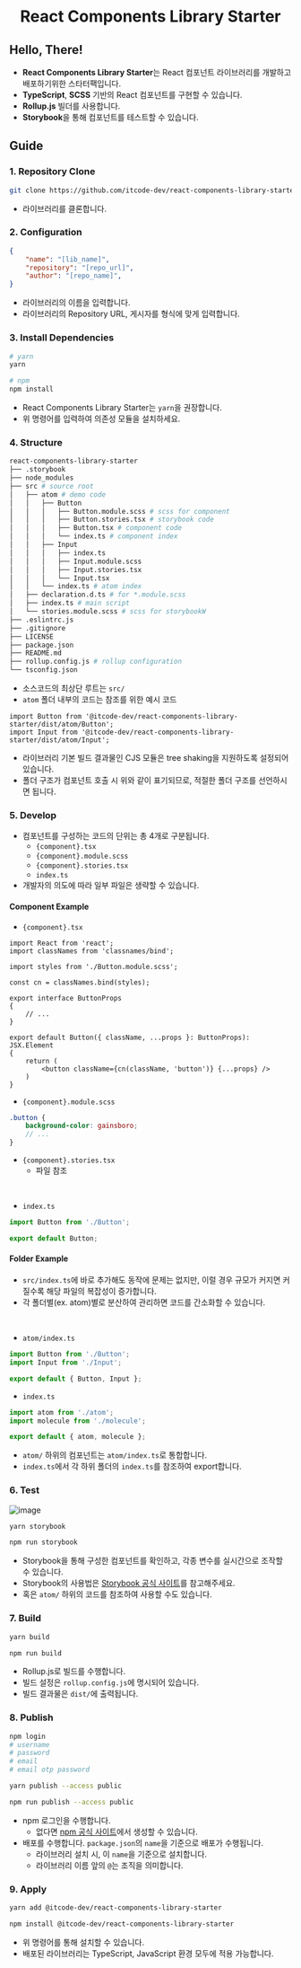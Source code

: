 <h1 align="center">React Components Library Starter</h1>

## Hello, There!

- **React Components Library Starter**는 React 컴포넌트 라이브러리를 개발하고 배포하기위한 스타터팩입니다.
- **TypeScript**, **SCSS** 기반의 React 컴포넌트를 구현할 수 있습니다.
- **Rollup.js** 빌더를 사용합니다.
- **Storybook**을 통해 컴포넌트를 테스트할 수 있습니다.

## Guide

### 1. Repository Clone

``` bash
git clone https://github.com/itcode-dev/react-components-library-starter [lib_name]
```

- 라이브러리를 클론합니다.

### 2. Configuration

``` json
{
	"name": "[lib_name]",
	"repository": "[repo_url]",
	"author": "[repo_name]",
}
```

- 라이브러리의 이름을 입력합니다.
- 라이브러리의 Repository URL, 게시자를 형식에 맞게 입력합니다.

### 3. Install Dependencies

``` bash
# yarn
yarn

# npm
npm install
```

- React Components Library Starter는 `yarn`을 권장합니다.
- 위 명령어를 입력하여 의존성 모듈을 설치하세요.

### 4. Structure

``` bash
react-components-library-starter
├── .storybook
├── node_modules
├── src # source root
│	├── atom # demo code
│	│	├── Button
│	│	│	├── Button.module.scss # scss for component
│	│	│	├── Button.stories.tsx # storybook code
│	│	│	├── Button.tsx # component code
│	│	│	└── index.ts # component index
│	│	├── Input
│	│	│	├── index.ts
│	│	│	├── Input.module.scss
│	│	│	├── Input.stories.tsx
│	│	│	└── Input.tsx
│	│	└── index.ts # atom index
│	├── declaration.d.ts # for *.module.scss
│	├── index.ts # main script
│	└── stories.module.scss # scss for storybookW
├── .eslintrc.js
├── .gitignore
├── LICENSE
├── package.json
├── README.md
├── rollup.config.js # rollup configuration
└── tsconfig.json
```

- 소스코드의 최상단 루트는 `src/`
- `atom` 폴더 내부의 코드는 참조를 위한 예시 코드

``` tsx
import Button from '@itcode-dev/react-components-library-starter/dist/atom/Button';
import Input from '@itcode-dev/react-components-library-starter/dist/atom/Input';
```

- 라이브러리 기본 빌드 결과물인 CJS 모듈은 tree shaking을 지원하도록 설정되어있습니다.
- 폴더 구조가 컴포넌트 호출 시 위와 같이 표기되므로, 적절한 폴더 구조를 선언하시면 됩니다.

### 5. Develop

- 컴포넌트를 구성하는 코드의 단위는 총 4개로 구분됩니다.
  - `{component}.tsx`
  - `{component}.module.scss`
  - `{component}.stories.tsx`
  - `index.ts`
- 개발자의 의도에 따라 일부 파일은 생략할 수 있습니다.

#### Component Example

- `{component}.tsx`

``` tsx
import React from 'react';
import classNames from 'classnames/bind';

import styles from './Button.module.scss';

const cn = classNames.bind(styles);

export interface ButtonProps
{
	// ...
}

export default Button({ className, ...props }: ButtonProps): JSX.Element
{
	return (
		<button className={cn(className, 'button')} {...props} />
	)
}
```

- `{component}.module.scss`

``` scss
.button {
	background-color: gainsboro;
	// ...
}
```

- `{component}.stories.tsx`
  - 파일 참조

<br />

- `index.ts`

``` ts
import Button from './Button';

export default Button;
```

#### Folder Example

- `src/index.ts`에 바로 추가해도 동작에 문제는 없지만, 이럴 경우 규모가 커지면 커질수록 해당 파일의 복잡성이 증가합니다.
- 각 폴더별(ex. atom)별로 분산하여 관리하면 코드를 간소화할 수 있습니다.

<br />

- `atom/index.ts`

``` ts
import Button from './Button';
import Input from './Input';

export default { Button, Input };
```

- `index.ts`

``` ts
import atom from './atom';
import molecule from './molecule';

export default { atom, molecule };
```

- `atom/` 하위의 컴포넌트는 `atom/index.ts`로 통합합니다.
- `index.ts`에서 각 하위 폴더의 `index.ts`를 참조하여 export합니다.

### 6. Test

![image](https://user-images.githubusercontent.com/50317129/172433200-b4b72fe1-e99b-4105-84fe-43f606cf54ff.png)

``` bash
yarn storybook

npm run storybook
```

- Storybook을 통해 구성한 컴포넌트를 확인하고, 각종 변수를 실시간으로 조작할 수 있습니다.
- Storybook의 사용법은 [Storybook 공식 사이트](https://storybook.js.org/tutorials/intro-to-storybook/react/ko/get-started/)를 참고해주세요.
- 혹은 `atom/` 하위의 코드를 참조하여 사용할 수도 있습니다.

### 7. Build

``` bash
yarn build

npm run build
```

- Rollup.js로 빌드를 수행합니다.
- 빌드 설정은 `rollup.config.js`에 명시되어 있습니다.
- 빌드 결과물은 `dist/`에 출력됩니다.

### 8. Publish

``` bash
npm login
# username
# password
# email
# email otp password

yarn publish --access public

npm run publish --access public
```

- npm 로그인을 수행합니다.
  - 없다면 [npm 공식 사이트](https://www.npmjs.com/)에서 생성할 수 있습니다.
- 배포를 수행합니다. `package.json`의 `name`을 기준으로 배포가 수행됩니다.
  - 라이브러리 설치 시, 이 `name`을 기준으로 설치합니다.
  - 라이브러리 이름 앞의 `@`는 조직을 의미합니다.

### 9. Apply

``` bash
yarn add @itcode-dev/react-components-library-starter

npm install @itcode-dev/react-components-library-starter
```

- 위 명령어를 통해 설치할 수 있습니다.
- 배포된 라이브러리는 TypeScript, JavaScript 환경 모두에 적용 가능합니다.